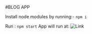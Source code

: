 #BLOG APP

Install node modules by running:- `npm i`

Run : `npm start`
App will run at: ![Link](http://localhost:5173)